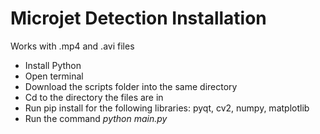 # Microjet Detection Installation
Works with .mp4 and .avi files
- Install Python
- Open terminal
- Download the scripts folder into the same directory
- Cd to the directory the files are in
- Run pip install for the following libraries: pyqt, cv2, numpy, matplotlib
- Run the command *python main.py*
